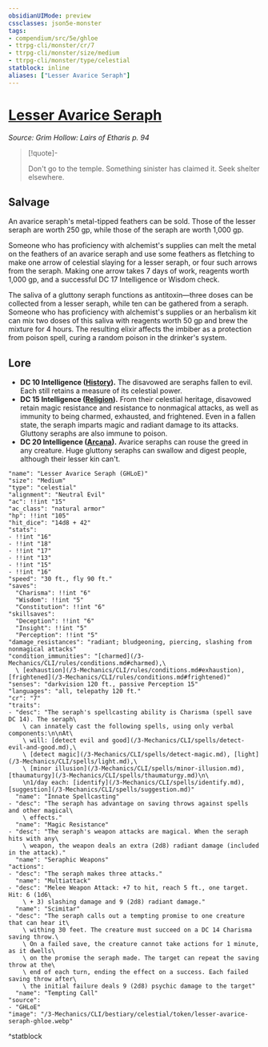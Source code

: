 ```yaml
---
obsidianUIMode: preview
cssclasses: json5e-monster
tags:
- compendium/src/5e/ghloe
- ttrpg-cli/monster/cr/7
- ttrpg-cli/monster/size/medium
- ttrpg-cli/monster/type/celestial
statblock: inline
aliases: ["Lesser Avarice Seraph"]
---
```

# [Lesser Avarice Seraph](3-Mechanics\CLI\bestiary\celestial/lesser-avarice-seraph-ghloe.md)
*Source: Grim Hollow: Lairs of Etharis p. 94*  

> [!quote]-  
> 
> Don't go to the temple. Something sinister has claimed it. Seek shelter elsewhere.

## Salvage

An avarice seraph's metal-tipped feathers can be sold. Those of the lesser seraph are worth 250 gp, while those of the seraph are worth 1,000 gp.

Someone who has proficiency with alchemist's supplies can melt the metal on the feathers of an avarice seraph and use some feathers as fletching to make one arrow of celestial slaying for a lesser seraph, or four such arrows from the seraph. Making one arrow takes 7 days of work, reagents worth 1,000 gp, and a successful DC 17 Intelligence or Wisdom check.

The saliva of a gluttony seraph functions as antitoxin—three doses can be collected from a lesser seraph, while ten can be gathered from a seraph. Someone who has proficiency with alchemist's supplies or an herbalism kit can mix two doses of this saliva with reagents worth 50 gp and brew the mixture for 4 hours. The resulting elixir affects the imbiber as a protection from poison spell, curing a random poison in the drinker's system.

## Lore

- **DC 10 Intelligence ([History](/3-Mechanics/CLI/rules/skills.md#History)).** The disavowed are seraphs fallen to evil. Each still retains a measure of its celestial power.  
- **DC 15 Intelligence ([Religion](/3-Mechanics/CLI/rules/skills.md#Religion)).** From their celestial heritage, disavowed retain magic resistance and resistance to nonmagical attacks, as well as immunity to being charmed, exhausted, and frightened. Even in a fallen state, the seraph imparts magic and radiant damage to its attacks. Gluttony seraphs are also immune to poison.  
- **DC 20 Intelligence ([Arcana](/3-Mechanics/CLI/rules/skills.md#Arcana)).** Avarice seraphs can rouse the greed in any creature. Huge gluttony seraphs can swallow and digest people, although their lesser kin can't.  

```statblock
"name": "Lesser Avarice Seraph (GHLoE)"
"size": "Medium"
"type": "celestial"
"alignment": "Neutral Evil"
"ac": !!int "15"
"ac_class": "natural armor"
"hp": !!int "105"
"hit_dice": "14d8 + 42"
"stats":
- !!int "16"
- !!int "18"
- !!int "17"
- !!int "13"
- !!int "15"
- !!int "16"
"speed": "30 ft., fly 90 ft."
"saves":
  "Charisma": !!int "6"
  "Wisdom": !!int "5"
  "Constitution": !!int "6"
"skillsaves":
  "Deception": !!int "6"
  "Insight": !!int "5"
  "Perception": !!int "5"
"damage_resistances": "radiant; bludgeoning, piercing, slashing from nonmagical attacks"
"condition_immunities": "[charmed](/3-Mechanics/CLI/rules/conditions.md#charmed),\
  \ [exhaustion](/3-Mechanics/CLI/rules/conditions.md#exhaustion), [frightened](/3-Mechanics/CLI/rules/conditions.md#frightened)"
"senses": "darkvision 120 ft., passive Perception 15"
"languages": "all, telepathy 120 ft."
"cr": "7"
"traits":
- "desc": "The seraph's spellcasting ability is Charisma (spell save DC 14). The seraph\
    \ can innately cast the following spells, using only verbal components:\n\nAt\
    \ will: [detect evil and good](/3-Mechanics/CLI/spells/detect-evil-and-good.md),\
    \ [detect magic](/3-Mechanics/CLI/spells/detect-magic.md), [light](/3-Mechanics/CLI/spells/light.md),\
    \ [minor illusion](/3-Mechanics/CLI/spells/minor-illusion.md), [thaumaturgy](/3-Mechanics/CLI/spells/thaumaturgy.md)\n\
    \n1/day each: [identify](/3-Mechanics/CLI/spells/identify.md), [suggestion](/3-Mechanics/CLI/spells/suggestion.md)"
  "name": "Innate Spellcasting"
- "desc": "The seraph has advantage on saving throws against spells and other magical\
    \ effects."
  "name": "Magic Resistance"
- "desc": "The seraph's weapon attacks are magical. When the seraph hits with any\
    \ weapon, the weapon deals an extra (2d8) radiant damage (included in the attack)."
  "name": "Seraphic Weapons"
"actions":
- "desc": "The seraph makes three attacks."
  "name": "Multiattack"
- "desc": "Melee Weapon Attack: +7 to hit, reach 5 ft., one target. Hit: 6 (1d6\
    \ + 3) slashing damage and 9 (2d8) radiant damage."
  "name": "Scimitar"
- "desc": "The seraph calls out a tempting promise to one creature that can hear it\
    \ withing 30 feet. The creature must succeed on a DC 14 Charisma saving throw.\
    \ On a failed save, the creature cannot take actions for 1 minute, as it dwells\
    \ on the promise the seraph made. The target can repeat the saving throw at the\
    \ end of each turn, ending the effect on a success. Each failed saving throw after\
    \ the initial failure deals 9 (2d8) psychic damage to the target"
  "name": "Tempting Call"
"source":
- "GHLoE"
"image": "/3-Mechanics/CLI/bestiary/celestial/token/lesser-avarice-seraph-ghloe.webp"
```
^statblock